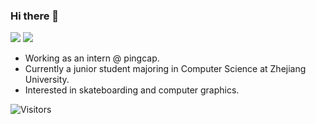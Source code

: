 ### Hi there 👋

[![](https://github-readme-stats.vercel.app/api?username=MartinNose&show_icons=true&hide_border=true&count_private=true&theme=buefy&layout=compact)]() [![](https://github-readme-stats.vercel.app/api/top-langs/?username=MartinNose&layout=compact&hide=html,css,less,ejs&langs_count=11&hide_border=true&theme=buefy)]()

- Working as an intern @ pingcap.
- Currently a junior student majoring in Computer Science at Zhejiang University.
- Interested in skateboarding and computer graphics.



![Visitors](https://visitor-badge.laobi.icu/badge?page_id=MartinNose) 


